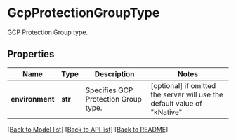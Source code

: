 # GcpProtectionGroupType

GCP Protection Group type.

## Properties
Name | Type | Description | Notes
------------ | ------------- | ------------- | -------------
**environment** | **str** | Specifies GCP Protection Group type. | [optional]  if omitted the server will use the default value of "kNative"

[[Back to Model list]](../README.md#documentation-for-models) [[Back to API list]](../README.md#documentation-for-api-endpoints) [[Back to README]](../README.md)


